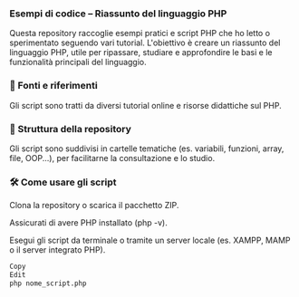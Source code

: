 ### Esempi di codice – Riassunto del linguaggio PHP
Questa repository raccoglie esempi pratici e script PHP che ho letto o sperimentato seguendo vari tutorial.
L'obiettivo è creare un riassunto del linguaggio PHP, utile per ripassare, studiare e approfondire le basi e le funzionalità principali del linguaggio.

### 📖 Fonti e riferimenti
Gli script sono tratti da diversi tutorial online e risorse didattiche sul PHP.

### 📂 Struttura della repository
Gli script sono suddivisi in cartelle tematiche (es. variabili, funzioni, array, file, OOP...), per facilitarne la consultazione e lo studio.

### 🛠️ Come usare gli script
Clona la repository o scarica il pacchetto ZIP.

Assicurati di avere PHP installato (php -v).

Esegui gli script da terminale o tramite un server locale (es. XAMPP, MAMP o il server integrato PHP).

```bash
Copy
Edit
php nome_script.php